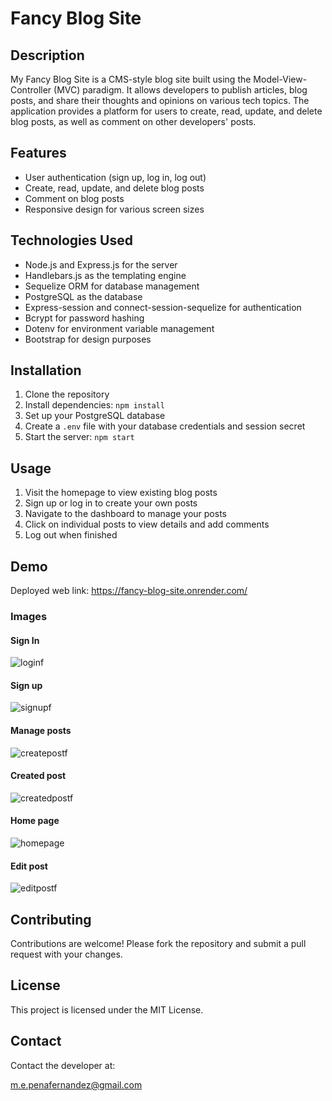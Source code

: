 # Fancy Blog Site

## Description

My Fancy Blog Site is a CMS-style blog site built using the Model-View-Controller (MVC) paradigm. It allows developers to publish articles, blog posts, and share their thoughts and opinions on various tech topics. The application provides a platform for users to create, read, update, and delete blog posts, as well as comment on other developers' posts.

## Features

- User authentication (sign up, log in, log out)
- Create, read, update, and delete blog posts
- Comment on blog posts
- Responsive design for various screen sizes

## Technologies Used

- Node.js and Express.js for the server
- Handlebars.js as the templating engine
- Sequelize ORM for database management
- PostgreSQL as the database
- Express-session and connect-session-sequelize for authentication
- Bcrypt for password hashing
- Dotenv for environment variable management
- Bootstrap for design purposes

## Installation

1. Clone the repository
2. Install dependencies: `npm install`
3. Set up your PostgreSQL database
4. Create a `.env` file with your database credentials and session secret
5. Start the server: `npm start`

## Usage

1. Visit the homepage to view existing blog posts
2. Sign up or log in to create your own posts
3. Navigate to the dashboard to manage your posts
4. Click on individual posts to view details and add comments
5. Log out when finished

## Demo
Deployed web link: https://fancy-blog-site.onrender.com/
### Images
#### Sign In
![loginf](https://github.com/user-attachments/assets/280cb336-fb24-4484-954b-d977c5248a0a)
#### Sign up
![signupf](https://github.com/user-attachments/assets/f9224f79-eb86-40a1-9f1c-b21967626071)
#### Manage posts 
![createpostf](https://github.com/user-attachments/assets/3e4b1d89-a8e0-4928-8af1-f7baa772988a)
#### Created post
![createdpostf](https://github.com/user-attachments/assets/dea1a0c1-a302-4f13-a368-4202e11d9862)
#### Home page
![homepage](https://github.com/user-attachments/assets/688cba71-3d3a-4faa-ad2f-e958077f688d)
#### Edit post
![editpostf](https://github.com/user-attachments/assets/9149f2e0-c3ed-4ee8-8c95-e6fc1ae9c64d)


## Contributing

Contributions are welcome! Please fork the repository and submit a pull request with your changes.

## License

This project is licensed under the MIT License.

## Contact
Contact the developer at: 

m.e.penafernandez@gmail.com
